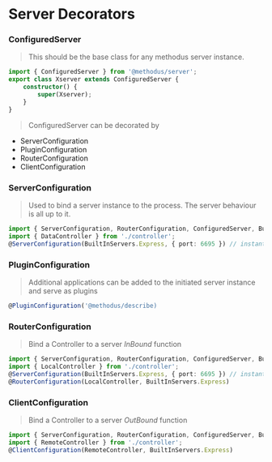 # Server Decorators



### ConfiguredServer
> This should be the base class for any methodus server instance.
```typescript
import { ConfiguredServer } from '@methodus/server';
export class Xserver extends ConfiguredServer {
    constructor() {
        super(Xserver);
    }
}
```

> ConfiguredServer can be decorated by 
* ServerConfiguration
* PluginConfiguration
* RouterConfiguration
* ClientConfiguration

### ServerConfiguration
> Used to bind a server instance to the process. The server behaviour is all up to it.
```typescript
import { ServerConfiguration, RouterConfiguration, ConfiguredServer, BuiltInServers } from '@methodus/server';
import { DataController } from './controller';
@ServerConfiguration(BuiltInServers.Express, { port: 6695 }) // instantiate express on given port
```

### PluginConfiguration
> Additional applications can be added to the initiated server instance and serve as plugins
```typescript
@PluginConfiguration('@methodus/describe)
```

### RouterConfiguration
> Bind a Controller to a server *InBound* function
```typescript
import { ServerConfiguration, RouterConfiguration, ConfiguredServer, BuiltInServers } from '@methodus/server';
import { LocalController } from './controller';
@ServerConfiguration(BuiltInServers.Express, { port: 6695 }) // instantiate express on given port
@RouterConfiguration(LocalController, BuiltInServers.Express)
```


### ClientConfiguration
> Bind a Controller to a server *OutBound* function
```typescript
import { ServerConfiguration, RouterConfiguration, ConfiguredServer, BuiltInServers } from '@methodus/server';
import { RemoteController } from './controller';
@ClientConfiguration(RemoteController, BuiltInServers.Express)
```





